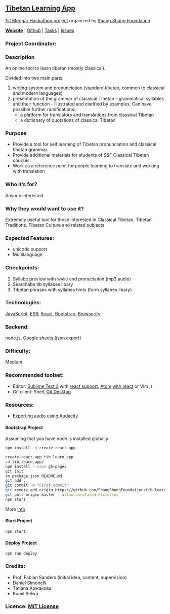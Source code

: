 ## [Tibetan Learning App](https://shangshungfoundation.github.io/tib_learn_app/)
[1st Merigar Hackathon project](ShangShungFoundation/1st_merigar_hackathon) organized by [Shang Shung Foundation](shangshungfoundation.org)

**[Website](https://shangshungfoundation.github.io/tib_learn_app/)** | 
[Github](https://github.com/ShangShungFoundation/tib_learn_app/) | 
[Tasks](https://github.com/ShangShungFoundation/tib_learn_app/projects/1) | 
[Issues](https://github.com/ShangShungFoundation/tib_learn_app/issues)

### Project Coordinator: 

### Description
An online tool to learn tibetan (mostly classical).

Divided into two main parts:

1. writing system and pronunciation (standard tibetan, common to classical and modern languages)
2. presentation of the grammar of classical Tibetan - grammatical syllables and their function - illustrated and clarified by examples.
Can have possible further ramifications: 	
	- a platform for translators and translations from classical Tibetan
	- a dictionary of quotations of classical Tibetan

### Purpose
* Provide a tool for self learning of Tibetan pronunciation and classical tibetan grammar. 
* Provide additional materials for students of SSF Classical Tibetan courses.
* Work as a reference point for people learning to translate and working with translation

### Who it’s for? 
Anyone interested

### Why they would want to use it?
Extremely useful tool for those interested in Classical Tibetan, Tibetan Traditions, Tibetan Culture and related subjects

### Expected Features: 
- unicode support
- Multilanguage

### Checkpoints: 
1. Syllabe preview with wylie and pronuciation (mp3 audio)
2. Searchabe tib syllabes libary
3. Tibetan phrases with syllabes hints (form syllabes libary)

### Technologies: 

[JavaScript](https://developer.mozilla.org/en-US/docs/Learn/Getting_started_with_the_web/JavaScript_basics), [ES6](https://babeljs.io/learn-es2015/), [React](https://facebook.github.io/react/), [Bootstrap](http://getbootstrap.com/getting-started/), [Browserify](https://codeutopia.net/blog/2016/01/25/getting-started-with-npm-and-browserify-in-a-react-project/)

### Backend:
node.js, Google sheets (json export)

### Difficulty: 
Medium

### Recommended toolset:
   - Editor: [Sublime Text 3](https://www.sublimetext.com/3) with [react support](https://medium.com/@adrianli/setting-up-sublime-text-3-for-reactjs-3bf6baceb73a), [Atom](https://atom.io/) [with react](https://medium.com/productivity-freak/my-atom-editor-setup-for-js-react-9726cd69ad20) or Vim ;)
   - Git client: Shell, [Git Desktop](https://desktop.github.com/)

### Resources:
* [Exporting audio using Audacity](https://docs.google.com/a/shangshunginstitute.org/document/d/1Earmi3QY5TuGw-K94hTVOaITLj6RH5MA0Kz5wRMhIKA/edit?usp=sharing)

#### Bootstrap Project
Assuming that you have node.js installed globally
```sh
npm install -g create-react-app

create-react-app tib_learn_app
cd tib_learn_app/
npm install --save gh-pages
git init
rm package.json README.md
git add .
git commit -m "First commit"
git remote add origin https://github.com/ShangShungFoundation/tib_learn_app.git
git pull origin master --allow-unrelated-histories
npm start
```
More [info](https://github.com/facebookincubator/create-react-app)

####  Start Project
`npm start`

####  Deploy Project
`npm run deploy`

### Credits: 
* Prof. Fabian Sanders (initial idea, content, supervision)
* Daniel Simonelli
* Тatiana Аржакова
* Kamil Selwa

### Licence: [MIT License](LICENSE)
